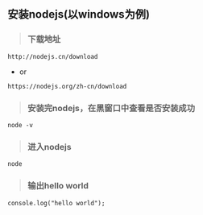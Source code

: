 ## 安装nodejs(以windows为例)

> ### 下载地址
```
http://nodejs.cn/download
```
* or
```
https://nodejs.org/zh-cn/download
```

> ### 安装完nodejs，在黑窗口中查看是否安装成功
```
node -v
```

> ### 进入nodejs
```
node
```

> ### 输出hello world
```
console.log("hello world");
```


